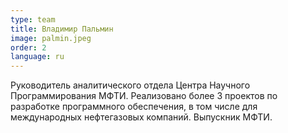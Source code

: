 ```yaml
---
type: team
title: Владимир Пальмин
image: palmin.jpeg
order: 2
language: ru
---
```

Руководитель аналитического отдела Центра Научного Программирования МФТИ. Реализовано более 3 проектов по разработке программного обеспечения, в том числе для международных нефтегазовых компаний. Выпускник МФТИ.